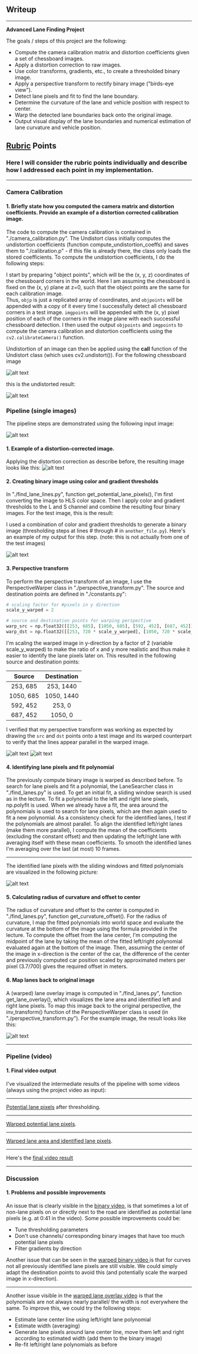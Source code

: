 ## Writeup

---

**Advanced Lane Finding Project**

The goals / steps of this project are the following:

* Compute the camera calibration matrix and distortion coefficients given a set of chessboard images.
* Apply a distortion correction to raw images.
* Use color transforms, gradients, etc., to create a thresholded binary image.
* Apply a perspective transform to rectify binary image ("birds-eye view").
* Detect lane pixels and fit to find the lane boundary.
* Determine the curvature of the lane and vehicle position with respect to center.
* Warp the detected lane boundaries back onto the original image.
* Output visual display of the lane boundaries and numerical estimation of lane curvature and vehicle position.

[//]: # (Image References)

[image1]: ./camera_cal/calibration1.jpg "Distorted"
[image2]: ./output_images/undistorted/calibration1.jpg "Undistorted"
[image3]: ./test_images/test1.jpg "Straight lines input image"
[image4]: ./output_images/undistorted.jpg "Undistorted"
[image5]: ./output_images/lane_overlay.jpg "Undistorted image with lane overlay"
[image9]: ./output_images/straight_lines1_srcpoints.jpg "Image with source points"
[image10]: ./output_images/straight_lines1_warped.jpg "Warped image with source points"
[image11]: ./output_images/lane_fit.png "Lane pixels with sliding windows and polynomial fit"
[video1]: ./project_video_annotated.mp4 "Potential lane pixels"
[video2]: ./project_video_annotated.mp4 "Potential lane pixels warped"
[video3]: ./project_video_annotated.mp4 "Warped lane area and matched lane pixels"
[video4]: ./project_video_annotated.mp4 "Project Video with lane area and matched lane Pixels drawn"

## [Rubric](https://review.udacity.com/#!/rubrics/571/view) Points

### Here I will consider the rubric points individually and describe how I addressed each point in my implementation.  

---

### Camera Calibration

#### 1. Briefly state how you computed the camera matrix and distortion coefficients. Provide an example of a distortion corrected calibration image.

The code to compute the camera calibration is contained in "./camera_calibration.py". 
The Undistort class initially computes the undistortion coefficients (function compute_undistortion_coeffs) and saves them to "./calibration.p" - if this file is already there, the class only loads the stored coefficients.
To compute the undistortion coefficients, I do the following steps:

I start by preparing "object points", which will be the (x, y, z) coordinates of the chessboard corners in the world. Here I am assuming the chessboard is fixed on the (x, y) plane at z=0, such that the object points are the same for each calibration image.  
Thus, `objp` is just a replicated array of coordinates, and `objpoints` will be appended with a copy of it every time I successfully detect all chessboard corners in a test image.
`imgpoints` will be appended with the (x, y) pixel position of each of the corners in the image plane with each successful chessboard detection.
I then used the output `objpoints` and `imgpoints` to compute the camera calibration and distortion coefficients using the `cv2.calibrateCamera()` function.

Undistortion of an image can then be applied using the __call__ function of the Undistort class (which uses cv2.undistort()).
For the following chessboard image

![alt text][image1]

this is the undistorted result:

![alt text][image2]

### Pipeline (single images)

The pipeline steps are demonstrated using the following input image:

![alt text][image3]

#### 1. Example of a distortion-corrected image.

Applying the distortion correction as describe before, the resulting image looks like this:
![alt text][image3]

#### 2. Creating binary image using color and gradient thresholds

In "./find_lane_lines.py", function get_potential_lane_pixels(), I'm first converting the image to HLS color space. Then I apply color and gradient thresholds to the L and S channel and combine the resulting four binary images.
For the test image, this is the result:

I used a combination of color and gradient thresholds to generate a binary image (thresholding steps at lines # through # in `another_file.py`).  Here's an example of my output for this step.  (note: this is not actually from one of the test images)

![alt text][image4]

#### 3. Perspective transform

To perform the perspective transform of an image, I use the PerspectiveWarper class in "./perspective_transform.py". 
The source and destination points are defined in "./constants.py":

```python
# scaling factor for #pixels in y direction
scale_y_warped = 2

# source and destination points for warping perspective
warp_src = np.float32([[253, 685], [1050, 685], [592, 452], [687, 452]])
warp_dst = np.float32([[253, 720 * scale_y_warped], [1050, 720 * scale_y_warped], [253, 0], [1050, 0]])
```

I'm scaling the warped image in y-direction by a factor of 2 (variable scale_y_warped) to make the ratio of x and y more realistic and thus make it easier to identify the lane pixels later on.
This resulted in the following source and destination points:

| Source        | Destination   | 
|:-------------:|:-------------:| 
| 253, 685      | 253, 1440        | 
| 1050, 685      | 1050, 1440      |
| 592, 452     | 253, 0      |
| 687, 452      | 1050, 0        |

I verified that my perspective transform was working as expected by drawing the `src` and `dst` points onto a test image and its warped counterpart to verify that the lines appear parallel in the warped image.

![alt text][image9]
![alt text][image10]

#### 4. Identifying lane pixels and fit polynomial

The previously compute binary image is warped as described before. To search for lane pixels and fit a polynomial, the LaneSearcher class in "./find_lanes.py" is used.
To get an initial fit, a sliding window search is used as in the lecture. To fit a polynomial to the left and right lane pixels, np.polyfit is used.
When we already have a fit, the area around the polynomials is used to search for lane pixels, which are then again used to fit a new polynomial.
As a consistency check for the identified lanes, I test if the polynomials are almost parallel.
To align the identified left/right lanes (make them more parallel), I compute the mean of the coefficients (excluding the constant offset) and then updating the left/right lane with averaging itself with these mean coefficients.
To smooth the identified lanes I'm averaging over the last (at most) 10 frames.

---

The identified lane pixels with the sliding windows and fitted polynomials are visualized in the following picture:

![alt text][image11]

#### 5. Calculating radius of curvature and offset to center

The radius of curvature and offset to the center is computed in "./find_lanes.py", function get_curvature_offset(). 
For the radius of curvature, I map the fitted polynomials into world space and evaluate the curvature at the bottom of the image using the formula provided in the lecture.
To compute the offset from the lane center, I'm computing the midpoint of the lane by taking the mean of the fitted left/right polynomial evaluated again at the bottom of the image.
Then, assuming the center of the image in x-direction is the center of the car, the difference of the center and previously computed car position scaled by approximated meters per pixel (3.7/700) gives the required offset in meters.

#### 6. Map lanes back to original image

A (warped) lane overlay image is computed in "./find_lanes.py", function get_lane_overlay(), which visualizes the lane area and identified left and right lane pixels. 
To map this image back to the original perspective, the inv_transform() function of the PerspectiveWarper class is used (in "./perspective_transform.py").
For the example image, the result looks like this:

![alt text][image5]

---

### Pipeline (video)

#### 1. Final video output

I've visualized the intermediate results of the pipeline with some videos (always using the project video as input):

---

[Potential lane pixels](./project_video_binary_annotated.mp4) after thresholding.

---

[Warped potential lane pixels](./project_video_binary_warped_annotated.mp4).

---

[Warped lane area and identified lane pixels](./project_video_lane_overlay_warped_annotated.mp4).

---

Here's the [final video result](./project_video_annotated.mp4)

---

### Discussion

#### 1. Problems and possible improvements

An issue that is clearly visible in the [binary video](./project_video_binary_annotated.mp4), is that sometimes a lot of non-lane pixels on or directly next to the road are identified as potential lane pixels (e.g. at 0:41 in the video). Some possible improvements could be:
* Tune thresholding parameters
* Don't use channels/ corresponding binary images that have too much potential lane pixels
* Filter gradients by direction

Another issue that can be seen in the [warped binary video ](./project_video_binary_warped_annotated.mp4) is that for curves not all previously identified lane pixels are still visible. We could simply adapt the destination points to avoid this (and potentially scale the warped image in x-direction).

---

Another issue visible in the [warped lane overlay video](./project_video_lane_overlay_warped_annotated.mp4) is that the polynomials are not always nearly parallel/ the width is not everywhere the same. 
To improve this, we could try the following steps:
* Estimate lane center line using left/right lane polynomial
* Estimate width (averaging)
* Generate lane pixels around lane center line, move them left and right according to estimated width (add them to the binary image)
* Re-fit left/right lane polynomials as before